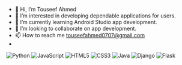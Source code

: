 - 👋 Hi, I’m Touseef Ahmed
- 👀 I’m interested in developing dependable applications for users.
- 🌱 I’m currently learning Android Studio app development.
- 💞️ I’m looking to collaborate on app development.
- 📫 How to reach me touseefahmed0707@gmail.com
- 
![Python](https://img.shields.io/badge/Python-3.9-blue)
![JavaScript](https://img.shields.io/badge/JavaScript-ES6-yellow)
![HTML5](https://img.shields.io/badge/HTML-5-orange)
![CSS3](https://img.shields.io/badge/CSS-3-blue)
![Java](https://img.shields.io/badge/Java-11-red)
![Django](https://img.shields.io/badge/Django-3.2.8-blue)
![Flask](https://img.shields.io/badge/Flask-2.0.2-black)

<!---
touseef0707/touseef0707 is a ✨ special ✨ repository because its `README.md` (this file) appears on your GitHub profile.
You can click the Preview link to take a look at your changes.
--->
